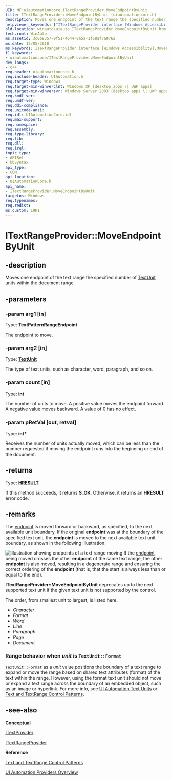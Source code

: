 ```yaml
---
UID: NF:uiautomationcore.ITextRangeProvider.MoveEndpointByUnit
title: ITextRangeProvider::MoveEndpointByUnit (uiautomationcore.h)
description: Moves one endpoint of the text range the specified number of TextUnit units within the document range.helpviewer_keywords: ["ITextRangeProvider interface [Windows Accessibility]","MoveEndpointByUnit method","ITextRangeProvider.MoveEndpointByUnit","ITextRangeProvider::MoveEndpointByUnit","MoveEndpointByUnit","MoveEndpointByUnit method [Windows Accessibility]","MoveEndpointByUnit method [Windows Accessibility]","ITextRangeProvider interface","uiauto.uiauto_ITextRangeProvider_MoveEndpointByUnit","uiauto_ITextRangeProvider_MoveEndpointByUnit","uiautomationcore/ITextRangeProvider::MoveEndpointByUnit","winauto.uiauto_ITextRangeProvider_MoveEndpointByUnit"]
old-location: winauto\uiauto_ITextRangeProvider_MoveEndpointByUnit.htm
tech.root: WinAuto
ms.assetid: 3c0b9357-0f51-4044-8a5a-1f68af7a9762
ms.date: 12/05/2018
ms.keywords: ITextRangeProvider interface [Windows Accessibility],MoveEndpointByUnit method, ITextRangeProvider.MoveEndpointByUnit, ITextRangeProvider::MoveEndpointByUnit, MoveEndpointByUnit, MoveEndpointByUnit method [Windows Accessibility], MoveEndpointByUnit method [Windows Accessibility],ITextRangeProvider interface, uiauto.uiauto_ITextRangeProvider_MoveEndpointByUnit, uiauto_ITextRangeProvider_MoveEndpointByUnit, uiautomationcore/ITextRangeProvider::MoveEndpointByUnit, winauto.uiauto_ITextRangeProvider_MoveEndpointByUnit
f1_keywords:
- uiautomationcore/ITextRangeProvider.MoveEndpointByUnit
dev_langs:
- c++
req.header: uiautomationcore.h
req.include-header: UIAutomation.h
req.target-type: Windows
req.target-min-winverclnt: Windows XP [desktop apps \| UWP apps]
req.target-min-winversvr: Windows Server 2003 [desktop apps \| UWP apps]
req.kmdf-ver: 
req.umdf-ver: 
req.ddi-compliance: 
req.unicode-ansi: 
req.idl: UIAutomationCore.idl
req.max-support: 
req.namespace: 
req.assembly: 
req.type-library: 
req.lib: 
req.dll: 
req.irql: 
topic_type:
- APIRef
- kbSyntax
api_type:
- COM
api_location:
- UIAutomationCore.h
api_name:
- ITextRangeProvider.MoveEndpointByUnit
targetos: Windows
req.typenames: 
req.redist: 
ms.custom: 19H1
---
```


# ITextRangeProvider::MoveEndpointByUnit


## -description


Moves one endpoint of the text range the specified number of <a href="https://docs.microsoft.com/windows/desktop/api/uiautomationcore/ne-uiautomationcore-textunit">TextUnit</a> units within the document range.  



## -parameters




### -param arg1 [in]

Type: <b>TextPatternRangeEndpoint</b>

The endpoint to move.


### -param arg2 [in]

Type: <b><a href="https://docs.microsoft.com/windows/desktop/api/uiautomationcore/ne-uiautomationcore-textunit">TextUnit</a></b>

The type of text units, such as character, word, paragraph, and so on.


### -param count [in]

Type: <b>int</b>

The number of units to move. A positive value moves the endpoint forward. 
                A negative value moves backward. A value of 0 has no effect.



### -param pRetVal [out, retval]

Type: <b>int*</b>

Receives the number of units actually moved, which can be less than the number requested if moving the endpoint runs into the beginning or end of the document.


## -returns



Type: <b><a href="https://docs.microsoft.com/windows/desktop/WinProg/windows-data-types">HRESULT</a></b>

If this method succeeds, it returns <b xmlns:loc="http://microsoft.com/wdcml/l10n">S_OK</b>. Otherwise, it returns an <b xmlns:loc="http://microsoft.com/wdcml/l10n">HRESULT</b> error code.




## -remarks



The <a href="https://docs.microsoft.com/windows/desktop/api/uiautomationcore/ne-uiautomationcore-textpatternrangeendpoint">endpoint</a> is moved forward or backward, as specified, to the next available unit boundary. If the original <b>endpoint</b> was at the boundary of the specified text unit, the <b>endpoint</b> is moved to the next available text unit boundary, as shown in the following illustration.

<img alt="Illustration showing endpoints of a text range moving" src="./images/MoveEndpointByUnit.gif"/>
If the <a href="https://docs.microsoft.com/windows/desktop/api/uiautomationcore/ne-uiautomationcore-textpatternrangeendpoint">endpoint</a> being moved crosses the other <b>endpoint</b> of the same text range, the other <b>endpoint</b> is also moved, resulting in a degenerate range and ensuring the correct ordering of the <b>endpoint</b> (that is, that the start is always less than or equal to the end).

<b>ITextRangeProvider::MoveEndpointByUnit</b> deprecates up to the next supported text unit if the given text unit is not supported by the control. 
        

The order, from smallest unit to largest, is listed here.
        

<ul>
<li><i>Character</i></li>
<li><i>Format</i></li>
<li><i>Word</i></li>
<li><i>Line</i></li>
<li><i>Paragraph</i></li>
<li><i>Page</i></li>
<li><i>Document</i></li>
</ul>
<h3><a id="Range_behavior_when_unit_is_TextUnit__Format"></a><a id="range_behavior_when_unit_is_textunit__format"></a><a id="RANGE_BEHAVIOR_WHEN_UNIT_IS_TEXTUNIT__FORMAT"></a>Range behavior when <i>unit</i> is <code>TextUnit::Format</code></h3>
<code>TextUnit::Format</code> as a <i>unit</i> value positions the boundary of a text range to expand or move the range based on shared text attributes (format) of the text within the range. However, using the format text unit should not move or expand a text range across the boundary of an embedded object, such as an image or hyperlink. For more info, see <a href="https://docs.microsoft.com/windows/desktop/WinAuto/uiauto-uiautomationtextunits">UI Automation Text Units</a> or <a href="https://docs.microsoft.com/windows/desktop/WinAuto/uiauto-implementingtextandtextrange">Text and TextRange Control Patterns</a>.




## -see-also




<b>Conceptual</b>



<a href="https://docs.microsoft.com/windows/desktop/api/uiautomationcore/nn-uiautomationcore-itextprovider">ITextProvider</a>



<a href="https://docs.microsoft.com/windows/desktop/api/uiautomationcore/nn-uiautomationcore-itextrangeprovider">ITextRangeProvider</a>



<b>Reference</b>



<a href="https://docs.microsoft.com/windows/desktop/WinAuto/uiauto-implementingtextandtextrange">Text and TextRange Control Patterns</a>



<a href="https://docs.microsoft.com/windows/desktop/WinAuto/uiauto-providersoverview">UI Automation Providers Overview</a>
 

 

